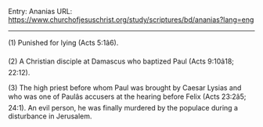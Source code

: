 Entry: Ananias
URL: https://www.churchofjesuschrist.org/study/scriptures/bd/ananias?lang=eng

---

(1) Punished for lying (Acts 5:1â6).

(2) A Christian disciple at Damascus who baptized Paul (Acts 9:10â18; 22:12).

(3) The high priest before whom Paul was brought by Caesar Lysias and who was one of Paulâs accusers at the hearing before Felix (Acts 23:2â5; 24:1). An evil person, he was finally murdered by the populace during a disturbance in Jerusalem.

